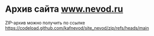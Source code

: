 # Архив сайта www.nevod.ru 

ZIP-архив можно получить по ссылке
https://codeload.github.com/kafnevod/site_nevod/zip/refs/heads/main
